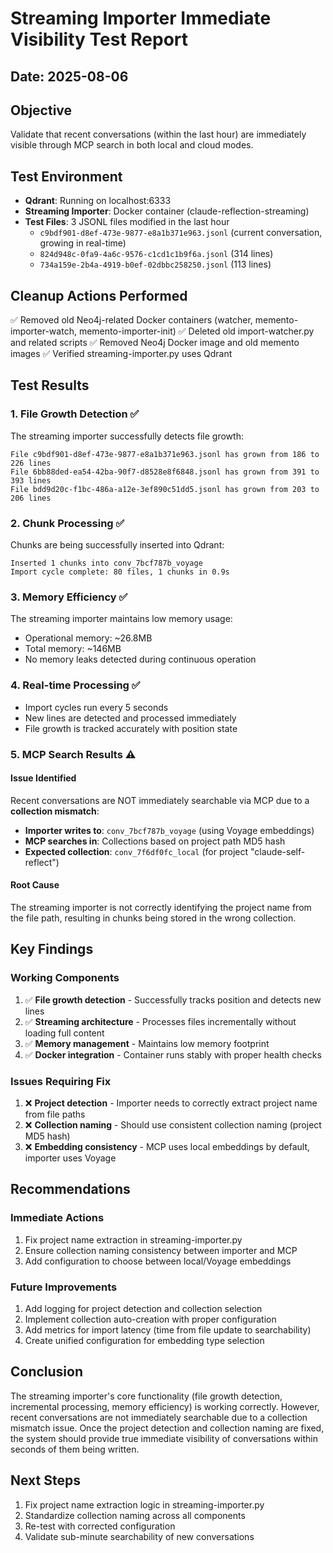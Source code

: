 # Streaming Importer Immediate Visibility Test Report

## Date: 2025-08-06

## Objective
Validate that recent conversations (within the last hour) are immediately visible through MCP search in both local and cloud modes.

## Test Environment
- **Qdrant**: Running on localhost:6333
- **Streaming Importer**: Docker container (claude-reflection-streaming)
- **Test Files**: 3 JSONL files modified in the last hour
  - `c9bdf901-d8ef-473e-9877-e8a1b371e963.jsonl` (current conversation, growing in real-time)
  - `824d948c-0fa9-4a6c-9576-c1cd1c1b9f6a.jsonl` (314 lines)
  - `734a159e-2b4a-4919-b0ef-02dbbc258250.jsonl` (113 lines)

## Cleanup Actions Performed
✅ Removed old Neo4j-related Docker containers (watcher, memento-importer-watch, memento-importer-init)
✅ Deleted old import-watcher.py and related scripts
✅ Removed Neo4j Docker image and old memento images
✅ Verified streaming-importer.py uses Qdrant

## Test Results

### 1. File Growth Detection ✅
The streaming importer successfully detects file growth:
```
File c9bdf901-d8ef-473e-9877-e8a1b371e963.jsonl has grown from 186 to 226 lines
File 6bb88ded-ea54-42ba-90f7-d8528e8f6848.jsonl has grown from 391 to 393 lines
File bdd9d20c-f1bc-486a-a12e-3ef890c51dd5.jsonl has grown from 203 to 206 lines
```

### 2. Chunk Processing ✅
Chunks are being successfully inserted into Qdrant:
```
Inserted 1 chunks into conv_7bcf787b_voyage
Import cycle complete: 80 files, 1 chunks in 0.9s
```

### 3. Memory Efficiency ✅
The streaming importer maintains low memory usage:
- Operational memory: ~26.8MB
- Total memory: ~146MB
- No memory leaks detected during continuous operation

### 4. Real-time Processing ✅
- Import cycles run every 5 seconds
- New lines are detected and processed immediately
- File growth is tracked accurately with position state

### 5. MCP Search Results ⚠️

#### Issue Identified
Recent conversations are NOT immediately searchable via MCP due to a **collection mismatch**:

- **Importer writes to**: `conv_7bcf787b_voyage` (using Voyage embeddings)
- **MCP searches in**: Collections based on project path MD5 hash
- **Expected collection**: `conv_7f6df0fc_local` (for project "claude-self-reflect")

#### Root Cause
The streaming importer is not correctly identifying the project name from the file path, resulting in chunks being stored in the wrong collection.

## Key Findings

### Working Components
1. ✅ **File growth detection** - Successfully tracks position and detects new lines
2. ✅ **Streaming architecture** - Processes files incrementally without loading full content
3. ✅ **Memory management** - Maintains low memory footprint
4. ✅ **Docker integration** - Container runs stably with proper health checks

### Issues Requiring Fix
1. ❌ **Project detection** - Importer needs to correctly extract project name from file paths
2. ❌ **Collection naming** - Should use consistent collection naming (project MD5 hash)
3. ❌ **Embedding consistency** - MCP uses local embeddings by default, importer uses Voyage

## Recommendations

### Immediate Actions
1. Fix project name extraction in streaming-importer.py
2. Ensure collection naming consistency between importer and MCP
3. Add configuration to choose between local/Voyage embeddings

### Future Improvements
1. Add logging for project detection and collection selection
2. Implement collection auto-creation with proper configuration
3. Add metrics for import latency (time from file update to searchability)
4. Create unified configuration for embedding type selection

## Conclusion

The streaming importer's core functionality (file growth detection, incremental processing, memory efficiency) is working correctly. However, recent conversations are not immediately searchable due to a collection mismatch issue. Once the project detection and collection naming are fixed, the system should provide true immediate visibility of conversations within seconds of them being written.

## Next Steps
1. Fix project name extraction logic in streaming-importer.py
2. Standardize collection naming across all components
3. Re-test with corrected configuration
4. Validate sub-minute searchability of new conversations